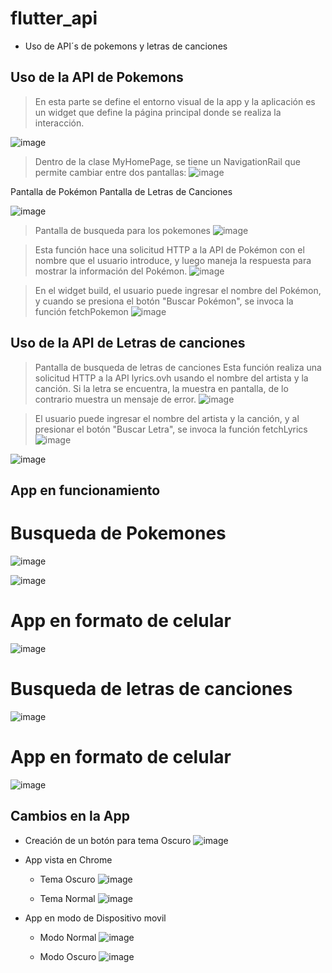 # flutter_api

- Uso de API´s de pokemons y letras de canciones

## Uso de la API de Pokemons
> En esta parte se define el entorno visual de la app y la aplicación es un widget que define la página principal donde se realiza la interacción.

![image](https://github.com/user-attachments/assets/b5370ef9-935c-451b-9ac8-dd3626539f22)

> Dentro de la clase MyHomePage, se tiene un NavigationRail que permite cambiar entre dos pantallas:
![image](https://github.com/user-attachments/assets/c02490d6-9b37-4b7e-b55c-97a35937b0fe)

Pantalla de Pokémon
Pantalla de Letras de Canciones

![image](https://github.com/user-attachments/assets/0bf018c5-3847-45e1-ab32-42ea1a6fcaf5)

> Pantalla de busqueda para los pokemones
![image](https://github.com/user-attachments/assets/d2fb5d8e-dbc2-4f02-9a7d-063df554189e)

> Esta función hace una solicitud HTTP a la API de Pokémon con el nombre que el usuario introduce, y luego maneja la respuesta para mostrar la información del Pokémon.
![image](https://github.com/user-attachments/assets/f9138cb5-0f0e-408d-8ec8-11fd14894e5b)

> En el widget build, el usuario puede ingresar el nombre del Pokémon, y cuando se presiona el botón "Buscar Pokémon", se invoca la función fetchPokemon
![image](https://github.com/user-attachments/assets/143aef91-1a87-456e-a2f9-e1dcc62d2f78)

## Uso de la API de Letras de canciones
> Pantalla de busqueda de letras de canciones
> Esta función realiza una solicitud HTTP a la API lyrics.ovh usando el nombre del artista y la canción. Si la letra se encuentra, la muestra en pantalla, de lo contrario muestra un mensaje de error.
![image](https://github.com/user-attachments/assets/07682900-326c-4811-82af-4fb44929e7aa)

> El usuario puede ingresar el nombre del artista y la canción, y al presionar el botón "Buscar Letra", se invoca la función fetchLyrics
![image](https://github.com/user-attachments/assets/fbe05f88-247c-427f-96cf-ce9d56ae2884)

![image](https://github.com/user-attachments/assets/13c5e25b-65a7-4a92-8bbe-800b5e8583e6)

## App en funcionamiento
# Busqueda de Pokemones
![image](https://github.com/user-attachments/assets/fea9d7fe-8854-4368-8c78-43f19f8d052e)

![image](https://github.com/user-attachments/assets/d1511047-efd2-4686-971b-4861c64649bc)

# App en formato de celular
![image](https://github.com/user-attachments/assets/5b4ad8fc-fa7c-4be6-a755-b373f8f23dae)


# Busqueda de letras de canciones
![image](https://github.com/user-attachments/assets/e80436d5-ae0e-4e6f-ab97-33074c949752)

# App en formato de celular
![image](https://github.com/user-attachments/assets/2691acc0-2efe-4079-bdcb-edadbad87dbc)

## Cambios en la App
- Creación de un botón para tema Oscuro
![image](https://github.com/user-attachments/assets/79c2e238-44dd-4e29-beab-6f18f620231f)

- App vista en Chrome
  - Tema Oscuro
![image](https://github.com/user-attachments/assets/35db8762-1dbe-45c8-b53e-0b67d3519fc8)

  - Tema Normal
![image](https://github.com/user-attachments/assets/54f657de-cd88-49d2-b675-881407126076)
    
- App en modo de Dispositivo movil
  - Modo Normal
![image](https://github.com/user-attachments/assets/efa89236-050f-42e3-9795-d0cd6be0e5d7)

  - Modo Oscuro
![image](https://github.com/user-attachments/assets/6f483400-5f56-4475-b8b4-090a68ca03aa)






